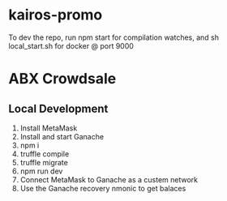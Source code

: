 # kairos-promo

To dev the repo, run npm start for compilation watches, and sh local_start.sh for docker @ port 9000

# ABX Crowdsale

## Local Development

1. Install MetaMask
2. Install and start Ganache
3. npm i
4. truffle compile
5. truffle migrate
6. npm run dev
7. Connect MetaMask to Ganache as a custem network
8. Use the Ganache recovery nmonic to get balaces
